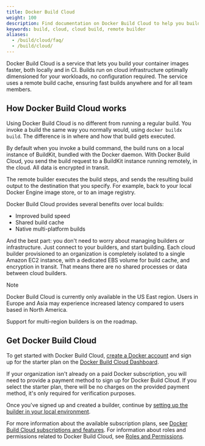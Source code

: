 ```yaml
---
title: Docker Build Cloud
weight: 100
description: Find documentation on Docker Build Cloud to help you build your container images faster, both locally and in CI
keywords: build, cloud, cloud build, remote builder
aliases:
  - /build/cloud/faq/
  - /build/cloud/
---
```


Docker Build Cloud is a service that lets you build your container images
faster, both locally and in CI. Builds run on cloud infrastructure optimally
dimensioned for your workloads, no configuration required. The service uses a
remote build cache, ensuring fast builds anywhere and for all team members.

## How Docker Build Cloud works

Using Docker Build Cloud is no different from running a regular build. You invoke a
build the same way you normally would, using `docker buildx build`. The
difference is in where and how that build gets executed.

By default when you invoke a build command, the build runs on a local instance
of BuildKit, bundled with the Docker daemon. With Docker Build Cloud, you send
the build request to a BuildKit instance running remotely, in the cloud.
All data is encrypted in transit.

The remote builder executes the build steps, and sends the resulting build
output to the destination that you specify. For example, back to your local
Docker Engine image store, or to an image registry.

Docker Build Cloud provides several benefits over local builds:

- Improved build speed
- Shared build cache
- Native multi-platform builds

And the best part: you don't need to worry about managing builders or
infrastructure. Just connect to your builders, and start building.
Each cloud builder provisioned to an organization is completely
isolated to a single Amazon EC2 instance, with a dedicated EBS volume for build
cache, and encryption in transit. That means there are no shared processes or
data between cloud builders.

> [!NOTE]
>
> Docker Build Cloud is currently only available in the US East region. Users
> in Europe and Asia may experience increased latency compared to users based
> in North America.
>
> Support for multi-region builders is on the roadmap.

## Get Docker Build Cloud

To get started with Docker Build Cloud,
[create a Docker account](/accounts/create-account/index.md)
and sign up for the starter plan on the
[Docker Build Cloud Dashboard](https://build.docker.com/).

If your organization isn't already on a paid Docker subscription, you will
need to provide a payment method to sign up for Docker Build Cloud. If you
select the starter plan, there will be no charges on the provided payment
method, it's only required for verification purposes.

Once you've signed up and created a builder, continue by
[setting up the builder in your local environment](./setup.md).

For more information about the available subscription plans, see
[Docker Build Cloud subscriptions and features](../../../manuals/subscription/build-cloud/build-details.md).
For information about roles and permissions related to Docker Build Cloud, see
[Roles and Permissions](../../../manuals/security/for-admins/roles-and-permissions.md#docker-build-cloud).
